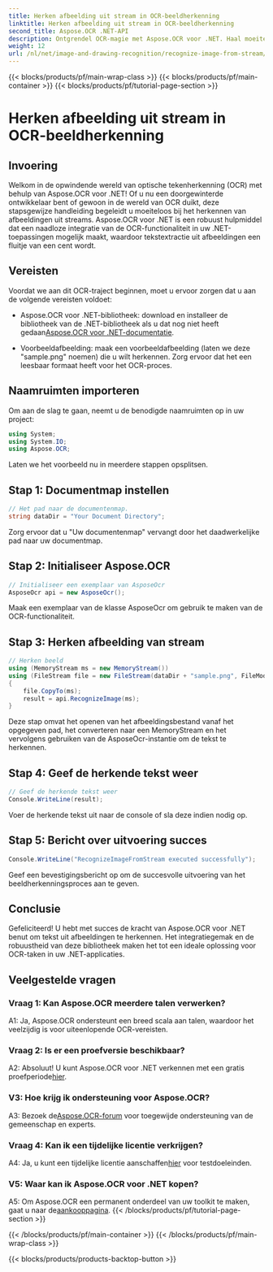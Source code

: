 ```yaml
---
title: Herken afbeelding uit stream in OCR-beeldherkenning
linktitle: Herken afbeelding uit stream in OCR-beeldherkenning
second_title: Aspose.OCR .NET-API
description: Ontgrendel OCR-magie met Aspose.OCR voor .NET. Haal moeiteloos tekst uit afbeeldingen. Bekijk de tutorial voor stapsgewijze begeleiding.
weight: 12
url: /nl/net/image-and-drawing-recognition/recognize-image-from-stream/
---
```


{{< blocks/products/pf/main-wrap-class >}}
{{< blocks/products/pf/main-container >}}
{{< blocks/products/pf/tutorial-page-section >}}

# Herken afbeelding uit stream in OCR-beeldherkenning

## Invoering

Welkom in de opwindende wereld van optische tekenherkenning (OCR) met behulp van Aspose.OCR voor .NET! Of u nu een doorgewinterde ontwikkelaar bent of gewoon in de wereld van OCR duikt, deze stapsgewijze handleiding begeleidt u moeiteloos bij het herkennen van afbeeldingen uit streams. Aspose.OCR voor .NET is een robuust hulpmiddel dat een naadloze integratie van de OCR-functionaliteit in uw .NET-toepassingen mogelijk maakt, waardoor tekstextractie uit afbeeldingen een fluitje van een cent wordt.

## Vereisten

Voordat we aan dit OCR-traject beginnen, moet u ervoor zorgen dat u aan de volgende vereisten voldoet:

-  Aspose.OCR voor .NET-bibliotheek: download en installeer de bibliotheek van de .NET-bibliotheek als u dat nog niet heeft gedaan[Aspose.OCR voor .NET-documentatie](https://reference.aspose.com/ocr/net/).

- Voorbeeldafbeelding: maak een voorbeeldafbeelding (laten we deze "sample.png" noemen) die u wilt herkennen. Zorg ervoor dat het een leesbaar formaat heeft voor het OCR-proces.

## Naamruimten importeren

Om aan de slag te gaan, neemt u de benodigde naamruimten op in uw project:

```csharp
using System;
using System.IO;
using Aspose.OCR;
```

Laten we het voorbeeld nu in meerdere stappen opsplitsen.

## Stap 1: Documentmap instellen

```csharp
// Het pad naar de documentenmap.
string dataDir = "Your Document Directory";
```

Zorg ervoor dat u "Uw documentenmap" vervangt door het daadwerkelijke pad naar uw documentmap.

## Stap 2: Initialiseer Aspose.OCR

```csharp
// Initialiseer een exemplaar van AsposeOcr
AsposeOcr api = new AsposeOcr();
```

Maak een exemplaar van de klasse AsposeOcr om gebruik te maken van de OCR-functionaliteit.

## Stap 3: Herken afbeelding van stream

```csharp
// Herken beeld
using (MemoryStream ms = new MemoryStream())
using (FileStream file = new FileStream(dataDir + "sample.png", FileMode.Open, FileAccess.Read))
{
    file.CopyTo(ms);
    result = api.RecognizeImage(ms);
}
```

Deze stap omvat het openen van het afbeeldingsbestand vanaf het opgegeven pad, het converteren naar een MemoryStream en het vervolgens gebruiken van de AsposeOcr-instantie om de tekst te herkennen.

## Stap 4: Geef de herkende tekst weer

```csharp
// Geef de herkende tekst weer
Console.WriteLine(result);
```

Voer de herkende tekst uit naar de console of sla deze indien nodig op.

## Stap 5: Bericht over uitvoering succes

```csharp
Console.WriteLine("RecognizeImageFromStream executed successfully");
```

Geef een bevestigingsbericht op om de succesvolle uitvoering van het beeldherkenningsproces aan te geven.

## Conclusie

Gefeliciteerd! U hebt met succes de kracht van Aspose.OCR voor .NET benut om tekst uit afbeeldingen te herkennen. Het integratiegemak en de robuustheid van deze bibliotheek maken het tot een ideale oplossing voor OCR-taken in uw .NET-applicaties.

## Veelgestelde vragen

### Vraag 1: Kan Aspose.OCR meerdere talen verwerken?

A1: Ja, Aspose.OCR ondersteunt een breed scala aan talen, waardoor het veelzijdig is voor uiteenlopende OCR-vereisten.

### Vraag 2: Is er een proefversie beschikbaar?

 A2: Absoluut! U kunt Aspose.OCR voor .NET verkennen met een gratis proefperiode[hier](https://releases.aspose.com/).

### V3: Hoe krijg ik ondersteuning voor Aspose.OCR?

 A3: Bezoek de[Aspose.OCR-forum](https://forum.aspose.com/c/ocr/16) voor toegewijde ondersteuning van de gemeenschap en experts.

### Vraag 4: Kan ik een tijdelijke licentie verkrijgen?

 A4: Ja, u kunt een tijdelijke licentie aanschaffen[hier](https://purchase.aspose.com/temporary-license/) voor testdoeleinden.

### V5: Waar kan ik Aspose.OCR voor .NET kopen?

 A5: Om Aspose.OCR een permanent onderdeel van uw toolkit te maken, gaat u naar de[aankooppagina](https://purchase.aspose.com/buy).
{{< /blocks/products/pf/tutorial-page-section >}}

{{< /blocks/products/pf/main-container >}}
{{< /blocks/products/pf/main-wrap-class >}}

{{< blocks/products/products-backtop-button >}}
